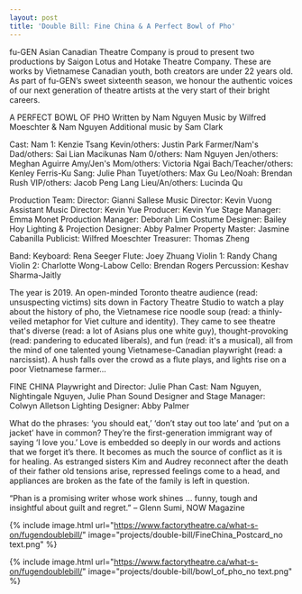 ```yaml
---
layout: post
title: 'Double Bill: Fine China & A Perfect Bowl of Pho'
---
```


fu-GEN Asian Canadian Theatre Company is proud to present two productions by Saigon Lotus and Hotake Theatre Company. These are works by Vietnamese Canadian youth, both creators are under 22 years old. As part of fu-GEN’s sweet sixteenth season, we honour the authentic voices of our next generation of theatre artists at the very start of their bright careers.

A PERFECT BOWL OF PHO
Written by Nam Nguyen
Music by Wilfred Moeschter & Nam Nguyen
Additional music by Sam Clark

Cast:
Nam 1: Kenzie Tsang
Kevin/others: Justin Park
Farmer/Nam's Dad/others: Sai Lian Macikunas
Nam 0/others: Nam Nguyen
Jen/others: Meghan Aguirre
Amy/Jen's Mom/others: Victoria Ngai
Bach/Teacher/others: Kenley Ferris-Ku
Sang: Julie Phan
Tuyet/others: Max Gu
Leo/Noah: Brendan Rush
VIP/others: Jacob Peng
Lang Lieu/An/others: Lucinda Qu

Production Team:
Director: Gianni Sallese
Music Director: Kevin Vuong
Assistant Music Director: Kevin Yue
Producer: Kevin Yue
Stage Manager: Emma Monet
Production Manager: Deborah Lim
Costume Designer: Bailey Hoy
Lighting & Projection Designer: Abby Palmer
Property Master: Jasmine Cabanilla
Publicist: Wilfred Moeschter
Treasurer: Thomas Zheng

Band:
Keyboard: Rena Seeger
Flute: Joey Zhuang
Violin 1: Randy Chang
Violin 2: Charlotte Wong-Labow
Cello: Brendan Rogers
Percussion: Keshav Sharma-Jaitly

The year is 2019. An open-minded Toronto theatre audience (read: unsuspecting victims) sits down in Factory Theatre Studio to watch a play about the history of pho, the Vietnamese rice noodle soup (read: a thinly-veiled metaphor for Viet culture and identity). They came to see theatre that's diverse (read: a lot of Asians plus one white guy), thought-provoking (read: pandering to educated liberals), and fun (read: it's a musical), all from the mind of one talented young Vietnamese-Canadian playwright (read: a narcissist). A hush falls over the crowd as a flute plays, and lights rise on a poor Vietnamese farmer...

FINE CHINA
Playwright and Director: Julie Phan
Cast: Nam Nguyen, Nightingale Nguyen, Julie Phan
Sound Designer and Stage Manager: Colwyn Alletson
Lighting Designer: Abby Palmer

What do the phrases: ‘you should eat,’ ‘don’t stay out too late’ and ‘put on a jacket’ have in common? They’re the first-generation immigrant way of saying ‘I love you.’ Love is embedded so deeply in our words and actions that we forget it’s there. It becomes as much the source of conflict as it is for healing. As estranged sisters Kim and Audrey reconnect after the death of their father old tensions arise, repressed feelings come to a head, and appliances are broken as the fate of the family is left in question.

“Phan is a promising writer whose work shines … funny, tough and insightful about guilt and regret.” – Glenn Sumi, NOW Magazine

{% include image.html url="https://www.factorytheatre.ca/what-s-on/fugendoublebill/" image="projects/double-bill/FineChina_Postcard_no text.png" %}

{% include image.html url="https://www.factorytheatre.ca/what-s-on/fugendoublebill/" image="projects/double-bill/bowl_of_pho_no text.png" %}
